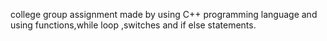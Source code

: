 college group assignment made by using C++ programming language and using functions,while loop ,switches and if else statements.

